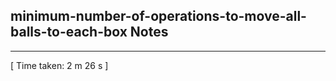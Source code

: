 <h2>minimum-number-of-operations-to-move-all-balls-to-each-box Notes</h2><hr>[ Time taken: 2 m 26 s ]